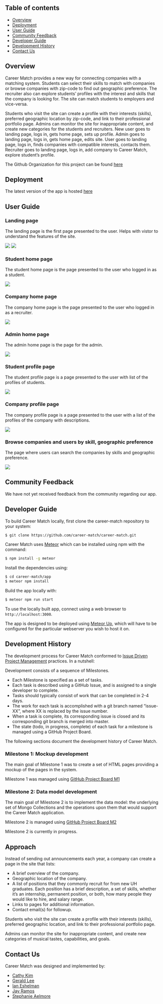 ## Table of contents

- [Overview](#overview)
- [Deployment](#deployment)
- [User Guide](#user-guide)
- [Community Feedback](#community-feedback)
- [Developer Guide](#developer-guide)
- [Development History](#development-history)
- [Contact Us](#contact-us)

## Overview 

Career Match provides a new way for connecting companies with a matching system. Students can select their skills to match with companies or browse companies with zip-code to find out geographic preference. The recruiter also can explore students’ profiles with the interest and skills that the company is looking for. The site can match students to employers and vice-versa.

Students who visit the site can create a profile with their interests (skills), preferred geographic location by zip-code, and link to their professional portfolio page. Admins can monitor the site for inappropriate content, and create new categories for the students and recruiters.
New user goes to landing page, logs in, gets home page, sets up profile.
Admin goes to landing page, logs in, gets home page, edits site.
User goes to landing page, logs in, finds companies with compatible interests, contacts them.
Recruiter goes to landing page, logs in, add company to Career Match, explore student’s profile.

The Github Organization for this project can be found [here](https://github.com/career-match/)

## Deployment

The latest version of the app is hosted [here](https://career-match.connectiveunconscious.com)

## User Guide

### Landing page
The landing page is the first page presented to the user. Helps with vistor to understand the features of the site.

<img src="doc/landingMockup.png">
<img src="doc/landingMockup3.PNG">

### Student home page
The student home page is the page presented to the user who logged in as a student.

<img src="doc/studentpage.png">

### Company home page
The company home page is the page presented to the user who logged in as a recruiter.

<img src="doc/companyhomepage.png">

### Admin home page
The admin home page is the page for the admin.

<img src="doc/CareerMatchAdminLanding.png">

### Student profile page
The student profile page is a page presented to the user with list of the profiles of students.

<img src="doc/studentprofilepage.png">

### Company profile page
The company profile page is a page presented to the user with a list of the profiles of the company with descriptions.

<img src="doc/companyprofilepage.png">

### Browse companies and users by skill, geographic preference
The page where users can search the companies by skills and geographic preference.

<img src="doc/searchpage.png">

## Community Feedback

We have not yet received feedback from the community regarding our app.

## Developer Guide

To build Career Match locally, first clone the career-match repository to your system:  
```bash
$ git clone https://github.com/career-match/career-match.git
```

Career Match uses [Meteor](https://www.meteor.com) which can be installed using npm with the command:  
```bash
$ npm install -g meteor
```

Install the dependencies using:  
```bash
$ cd career-match/app
$ meteor npm install
```

Build the app locally with:  
```bash
$ meteor npm run start
```

To use the locally built app, connect using a web browser to `http://localhost:3000`.

The app is designed to be deployed using [Meteor Up](http://meteor-up.com), which will have to be configured for the particular webserver you wish to host it on.

## Development History

The development process for Career Match conformed to [Issue Driven Project Management](http://courses.ics.hawaii.edu/ics314f19/modules/project-management/) practices. In a nutshell:

Development consists of a sequence of Milestones.
- Each Milestone is specified as a set of tasks.
- Each task is described using a GitHub Issue, and is assigned to a single developer to complete.
- Tasks should typically consist of work that can be completed in 2-4 days.
- The work for each task is accomplished with a git branch named “issue-XX”, where XX is replaced by the issue number.
- When a task is complete, its corresponding issue is closed and its corresponding git branch is merged into master.
- The state (todo, in progress, complete) of each task for a milestone is managed using a GitHub Project Board.

The following sections document the development history of Career Match.

### Milestone 1: Mockup development
The main goal of Milestone 1 was to create a set of HTML pages providing a mockup of the pages in the system.  

Milestone 1 was managed using [GitHub Project Board M1](https://github.com/career-match/career-match/projects/1)

### Milestone 2: Data model development
The main goal of Milestone 2 is to implement the data model: the underlying set of Mongo Collections and the operations upon them that would support the Career Match application.  

Milestone 2 is managed using [GitHub Project Board M2](https://github.com/career-match/career-match/projects/2)  

Milestone 2 is currently in progress.

## Approach
Instead of sending out announcements each year, a company can create a page in the site that lists:  

- A brief overview of the company.
- Geographic location of the company.
- A list of positions that they commonly recruit for from new UH graduates. Each position has a brief description, a set of skills, whether it’s an internship, permanent position, or both, how many people they would like to hire, and salary range.
- Links to pages for additional information.
- Contact email(s) for followup.

Students who visit the site can create a profile with their interests (skills), preferred geographic location, and link to their professional portfolio page.  

Admins can monitor the site for inappropriate content, and create new categories of musical tastes, capabilities, and goals.  

## Contact Us
Career Match was designed and implemented by:
- [Cathy Kim](https://github.com/cathy-kim95)
- [Gerald Lee](https://github.com/glee25)
- [Ian Eshelman](https://github.com/IanEshelman)
- [Jay Ramos](https://github.com/ramosJay)
- [Stephanie Aelmore](https://github.com/believeinlain)
